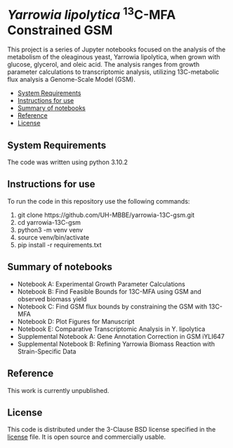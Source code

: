 # _Yarrowia lipolytica_ <sup>13</sup>C-MFA Constrained GSM

This project is a series of Jupyter notebooks focused on the analysis of the metabolism of the oleaginous yeast, Yarrowia lipolytica, when grown with glucose, glycerol, and oleic acid. The analysis ranges from growth parameter calculations to transcriptomic analysis, utilizing 13C-metabolic flux analysis a Genome-Scale Model (GSM).

- [System Requirements](#system-requirements)
- [Instructions for use](#instructions-for-use)
- [Summary of notebooks](#summary-of-notebooks)
- [Reference](#reference)
- [License](#license)

## System Requirements

The code was written using python 3.10.2

## Instructions for use

To run the code in this repository use the following commands:

<ol>
  <li>git clone https://github.com/UH-MBBE/yarrowia-13C-gsm.git</li>
  <li>cd yarrowia-13C-gsm</li>
  <li>python3 -m venv venv</li>
  <li>source venv/bin/activate</li>
  <li>pip install -r requirements.txt</li>
</ol>

## Summary of notebooks

- Notebook A: Experimental Growth Parameter Calculations
- Notebook B: Find Feasible Bounds for 13C-MFA using GSM and observed biomass yield
- Notebook C: Find GSM flux bounds by constraining the GSM with 13C-MFA
- Notebook D: Plot Figures for Manuscript
- Notebook E: Comparative Transcriptomic Analysis in Y. lipolytica
- Supplemental Notebook A: Gene Annotation Correction in GSM iYLI647
- Supplemental Notebook B: Refining Yarrowia Biomass Reaction with Strain-Specific Data

## Reference

This work is currently unpublished.

## License

This code is distributed under the 3-Clause BSD license specified in the [license][1] file. It is open source and commercially usable.

[1]: license
